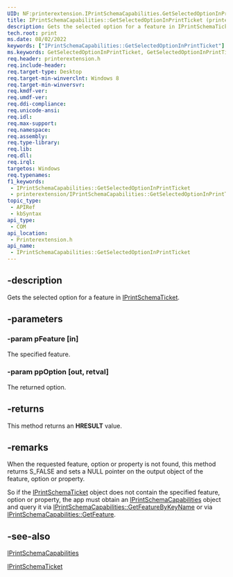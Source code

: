 ```yaml
---
UID: NF:printerextension.IPrintSchemaCapabilities.GetSelectedOptionInPrintTicket
title: IPrintSchemaCapabilities::GetSelectedOptionInPrintTicket (printerextension.h)
description: Gets the selected option for a feature in IPrintSchemaTicket.
tech.root: print
ms.date: 08/02/2022
keywords: ["IPrintSchemaCapabilities::GetSelectedOptionInPrintTicket"]
ms.keywords: GetSelectedOptionInPrintTicket, GetSelectedOptionInPrintTicket method [Print Devices], GetSelectedOptionInPrintTicket method [Print Devices],IPrintSchemaCapabilities interface, IPrintSchemaCapabilities, IPrintSchemaCapabilities interface [Print Devices],GetSelectedOptionInPrintTicket method, IPrintSchemaCapabilities.GetSelectedOptionInPrintTicket, IPrintSchemaCapabilities::GetSelectedOptionInPrintTicket, print.iprintschemacapabilities_getselectedoptioninprintticket, printerextension/IPrintSchemaCapabilities::GetSelectedOptionInPrintTicket
req.header: printerextension.h
req.include-header: 
req.target-type: Desktop
req.target-min-winverclnt: Windows 8
req.target-min-winversvr: 
req.kmdf-ver: 
req.umdf-ver: 
req.ddi-compliance: 
req.unicode-ansi: 
req.idl: 
req.max-support: 
req.namespace: 
req.assembly: 
req.type-library: 
req.lib: 
req.dll: 
req.irql: 
targetos: Windows
req.typenames: 
f1_keywords:
 - IPrintSchemaCapabilities::GetSelectedOptionInPrintTicket
 - printerextension/IPrintSchemaCapabilities::GetSelectedOptionInPrintTicket
topic_type:
 - APIRef
 - kbSyntax
api_type:
 - COM
api_location:
 - Printerextension.h
api_name:
 - IPrintSchemaCapabilities::GetSelectedOptionInPrintTicket
---
```


## -description

Gets the selected option for a feature in [IPrintSchemaTicket](./nn-printerextension-iprintschematicket.md).

## -parameters

### -param pFeature [in]

The specified feature.

### -param ppOption [out, retval]

The returned option.

## -returns

This method returns an **HRESULT** value.

## -remarks

When the requested feature, option or property is not found, this method returns S_FALSE and sets a NULL pointer on the output object of the feature, option or property.

So if the [IPrintSchemaTicket](./nn-printerextension-iprintschematicket.md) object does not contain the specified feature, option or property, the app must obtain an [IPrintSchemaCapabilities](./nn-printerextension-iprintschemacapabilities.md) object and query it via [IPrintSchemaCapabilities::GetFeatureByKeyName](./nf-printerextension-iprintschemacapabilities-getfeaturebykeyname.md) or via [IPrintSchemaCapabilities::GetFeature](./nf-printerextension-iprintschemacapabilities-getfeature.md).

## -see-also

[IPrintSchemaCapabilities](./nn-printerextension-iprintschemacapabilities.md)

[IPrintSchemaTicket](./nn-printerextension-iprintschematicket.md)